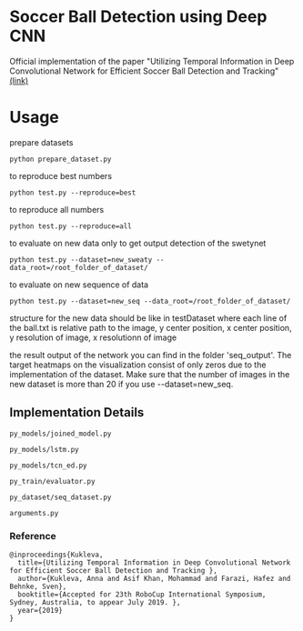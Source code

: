 # Soccer Ball Detection using Deep CNN

Official implementation of the paper "Utilizing Temporal Information in Deep Convolutional Network for Efficient Soccer Ball
Detection and Tracking" [(link)](https://2019.robocup.org/downloads/program/KuklevaEtAl2019.pdf)

# Usage
prepare datasets
```
python prepare_dataset.py
```
to reproduce best numbers
```
python test.py --reproduce=best
```
to reproduce all numbers
```
python test.py --reproduce=all
```
to evaluate on new data only to get output detection of the swetynet
```
python test.py --dataset=new_sweaty --data_root=/root_folder_of_dataset/
```
to evaluate on new sequence of data
```
python test.py --dataset=new_seq --data_root=/root_folder_of_dataset/
```
structure for the new data should be like in testDataset where each line of the ball.txt is relative path to the image, y center position, x center position, y resolution of image, x resolutionn of image

the result output of the network you can find in the folder 'seq_output'. The target heatmaps on the visualization consist of only zeros due to the implementation of the dataset. Make sure that the number of images in the new dataset is more than 20 if you use --dataset=new_seq.

## Implementation Details
```
py_models/joined_model.py
```


```
py_models/lstm.py
```

```
py_models/tcn_ed.py
```

```
py_train/evaluator.py
```

```
py_dataset/seq_dataset.py
```

```
arguments.py
```

### Reference

```
@inproceedings{Kukleva,
  title={Utilizing Temporal Information in Deep Convolutional Network for Efficient Soccer Ball Detection and Tracking },
  author={Kukleva, Anna and Asif Khan, Mohammad and Farazi, Hafez and Behnke, Sven},
  booktitle={Accepted for 23th RoboCup International Symposium, Sydney, Australia, to appear July 2019. },
  year={2019}
}
```

